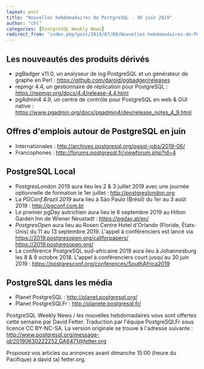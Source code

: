 ```yaml
---
layout: post
title: "Nouvelles hebdomadaires de PostgreSQL - 30 juin 2019"
author: "chl"
categories: [PostgreSQL Weekly News]
redirect_from: "index.php?post/2019/07/08/Nouvelles-hebdomadaires-de-PostgreSQL-30-juin-2019"
---
```



<h2>Les nouveaut&eacute;s des produits d&eacute;riv&eacute;s</h2>

<ul>

<li>pgBadger v11.0, un analyseur de log PostgreSQL et un g&eacute;n&eacute;rateur de graphe en Perl&nbsp;: <a target="_blank" href="https://github.com/darold/pgbadger/releases">https://github.com/darold/pgbadger/releases</a></li>

<li>repmgr 4.4, un gestionnaire de r&eacute;plication pour PostgreSQL&nbsp;: <a target="_blank" href="https://repmgr.org/docs/4.4/release-4.4.html">https://repmgr.org/docs/4.4/release-4.4.html</a></li>

<li>pgAdmin4 4.9, un centre de contr&ocirc;le pour PostgreSQL en web & GUI native&nbsp;: <a target="_blank" href="https://www.pgadmin.org/docs/pgadmin4/dev/release_notes_4_9.html">https://www.pgadmin.org/docs/pgadmin4/dev/release_notes_4_9.html</a></li>

</ul>

<!--more-->


<h2>Offres d'emplois autour de PostgreSQL en juin</h2>

<ul>

<li>Internationales : <a target="_blank" href="http://archives.postgresql.org/pgsql-jobs/2019-06/">http://archives.postgresql.org/pgsql-jobs/2019-06/</a></li>

<li>Francophones : <a target="_blank" href="http://forums.postgresql.fr/viewforum.php?id=4">http://forums.postgresql.fr/viewforum.php?id=4</a></li>

</ul>

<h2>PostgreSQL Local</h2>

<ul>

<li>PostgresLondon 2019 aura lieu les 2 & 3 juillet 2019 avec une journ&eacute;e optionnelle de formation le 1er juillet&nbsp;: <a target="_blank" href="http://postgreslondon.org">http://postgreslondon.org</a></li>

<li>La <em>PGConf.Brazil 2019</em> aura lieu &agrave; S&atilde;o Paulo (Br&eacute;sil) du 1er au 3 ao&ucirc;t 2019&nbsp;: <a target="_blank" href="http://pgconf.com.br">http://pgconf.com.br</a></li>

<li>Le premier pgDay autrichien aura lieu le 6 septembre 2019 au Hilton Garden Inn de Wiener Neustadt&nbsp;: <a target="_blank" href="https://pgday.at/en/">https://pgday.at/en/</a></li>

<li><em>PostgresOpen</em> aura lieu au Rosen Centre Hotel d'Orlando (Floride, &Eacute;tats-Unis) du 11 au 13 septembre 2019. L'appel &agrave; conf&eacute;renciers est lanc&eacute; via <a target="_blank" href="https://2019.postgresopen.org/callforpapers/">https://2019.postgresopen.org/callforpapers/</a> <a target="_blank" href="https://2019.postgresopen.org/">https://2019.postgresopen.org/</a></li>

<li>La conf&eacute;rence PostgreSQL sud-africaine 2019 aura lieu &agrave; Johannesburg les 8 & 9 octobre 2018. L'appel &agrave; conf&eacute;renciers court jusqu'au 30 juin 2019&nbsp;: <a target="_blank" href="https://postgresconf.org/conferences/SouthAfrica2019">https://postgresconf.org/conferences/SouthAfrica2019</a></li>

</ul>

<h2>PostgreSQL dans les m&eacute;dia</h2>

<ul>

<li>Planet PostgreSQL : <a target="_blank" href="http://planet.postgresql.org/">http://planet.postgresql.org/</a></li>

<li>Planet PostgreSQLFr : <a target="_blank" href="http://planete.postgresql.fr/">http://planete.postgresql.fr/</a></li>

</ul>

<p>PostgreSQL Weekly News / les nouvelles hebdomadaires vous sont offertes cette semaine par David Fetter. Traduction par l'&eacute;quipe PostgreSQLFr sous licence CC BY-NC-SA. La version originale se trouve &agrave; l'adresse suivante : <a target="_blank" href="http://www.postgresql.org/message-id/20190630222252.GA6471@fetter.org">http://www.postgresql.org/message-id/20190630222252.GA6471@fetter.org</a></p>

<p>Proposez vos articles ou annonces avant dimanche 15:00 (heure du Pacifique) &agrave; david (a) fetter.org.</p>